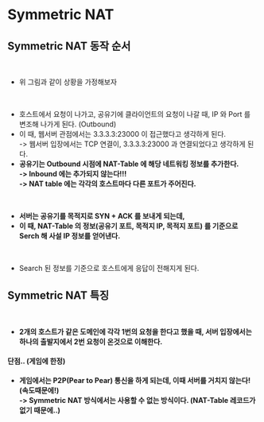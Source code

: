 # Symmetric NAT

## Symmetric NAT 동작 순서

<figure><img src="../../../.gitbook/assets/스크린샷 2024-01-13 16.20.27.png" alt=""><figcaption></figcaption></figure>

* 위 그림과 같이 상황을 가정해보자

<figure><img src="../../../.gitbook/assets/스크린샷 2024-01-13 16.26.35.png" alt=""><figcaption></figcaption></figure>

* 호스트에서 요청이 나가고, 공유기에 클라이언트의 요청이 나갈 때, IP 와 Port 를 변조해 나가게 된다. (Outbound)
* 이 때, 웹서버 관점에서는 3.3.3.3:23000 이 접근했다고 생각하게 된다. \
  \-> 웹서버 입장에서는 TCP 연결이, 3.3.3.3:23000 과 연결되었다고 생각하게 된다.&#x20;
* **공유기는 Outbound 시점에 NAT-Table 에 해당 네트워킹 정보를 추가한다.** \
  **-> Inbound 에는 추가되지 않는다!!!**\
  **-> NAT table 에는 각각의 호스트마다 다른 포트가 주어진다.**&#x20;

<figure><img src="../../../.gitbook/assets/스크린샷 2024-01-13 16.34.18.png" alt=""><figcaption></figcaption></figure>

* **서버는 공유기를 목적지로 SYN + ACK 를 보내게 되는데,**&#x20;
* **이 때, NAT-Table 의 정보(공유기 포트, 목적지 IP, 목적지 포트) 를 기준으로 Serch 해 사설 IP 정보를 얻어낸다.**&#x20;

<figure><img src="../../../.gitbook/assets/스크린샷 2024-01-13 16.41.26.png" alt=""><figcaption></figcaption></figure>

* Search 된 정보를 기준으로 호스트에게 응답이 전해지게 된다.&#x20;

## Symmetric NAT 특징

<figure><img src="../../../.gitbook/assets/스크린샷 2024-01-13 16.44.05.png" alt=""><figcaption></figcaption></figure>

* **2개의 호스트가 같은 도메인에 각각 1번의 요청을 한다고 했을 때, 서버 입장에서는 하나의 출발지에서 2번 요청이 온것으로 이해한다.**&#x20;

#### **단점.. (게임에 한정)**

* **게임에서는 P2P(Pear to Pear) 통신을 하게 되는데, 이때 서버를 거치지 않는다! (속도때문에!)**\
  **-> Symmetric NAT 방식에서는 사용할 수 없는 방식이다. (NAT-Table 레코드가 없기 때문에..)**
